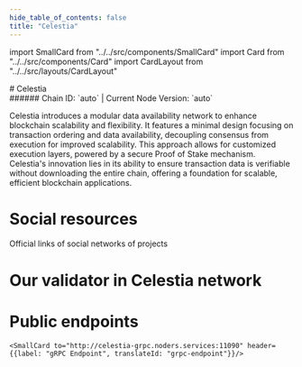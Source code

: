 ```yaml
---
hide_table_of_contents: false
title: "Celestia"
---
```


import SmallCard from "../../src/components/SmallCard"
import Card from "../../src/components/Card"
import CardLayout from "../../src/layouts/CardLayout"

<div class="h1-with-icon icon-celestia">
# Celestia
</div>
###### Chain ID: `auto` | Current Node Version: `auto`


Celestia introduces a modular data availability network to enhance blockchain scalability and flexibility. It features a minimal design focusing on transaction ordering and data availability, decoupling consensus from execution for improved scalability. This approach allows for customized execution layers, powered by a secure Proof of Stake mechanism. Celestia's innovation lies in its ability to ensure transaction data is verifiable without downloading the entire chain, offering a foundation for scalable, efficient blockchain applications.

# Social resources
Official links of social networks of projects

<CardLayout autoFitEnabled={false}>
    <SmallCard to="https://celestia.org/" header={{label: "Website", translateId: "social-telegram"}} iconPath="img/website-icon.svg"/>
    <SmallCard to="https://github.com/celestiaorg/celestia-app" header={{label: "GitHub", translateId: "social-telegram"}} iconPath="img/github-icon.svg"/>
    <SmallCard to="https://discord.gg/celestiacommunity" header={{label: "Discord", translateId: "social-telegram"}} iconPath="img/discord-icon.svg"/>
    <SmallCard to="https://twitter.com/CelestiaOrg" header={{label: "X", translateId: "social-telegram"}} iconPath="img/x-icon.svg"/>
    <SmallCard to="https://t.me/celestiaru" header={{label: "Telegram", translateId: "social-telegram"}} iconPath="img/telegram-icon.svg"/>
</CardLayout>

# Our validator in Celestia network

<CardLayout autoFitEnabled={true}>
    <Card
        to="https://celestia.explorers.guru/validator/celestiavaloper139mu0a0ucz0gmrkavm5wjar2lpx7yvxq3e25e5"
        header={{
            label: "[NODERS]TEAM",
            translateId: "development-setup",
        }}
        body={{
            label: "Trusted blockchain validator",
        }}
        iconPath="img/kotlin-icon.svg"
    />
</CardLayout>

# Public endpoints 

<CardLayout autoFitEnabled={true}>
    <SmallCard to="https://celestia-rpc.noders.services" header={{label: "RPC Endpoint", translateId: "rpc-endpoint"}}/>
    <SmallCard to="https://celestia-api.noders.services" header={{label: "API Endpoint", translateId: "api-endpoint"}}/>
    
    <SmallCard to="http://celestia-grpc.noders.services:11090" header={{label: "gRPC Endpoint", translateId: "grpc-endpoint"}}/>
</CardLayout>


